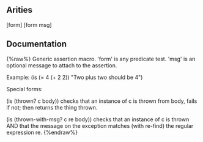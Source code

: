 ## Arities
[form]
[form msg]

## Documentation
{%raw%}
Generic assertion macro.  'form' is any predicate test.
  'msg' is an optional message to attach to the assertion.
  
  Example: (is (= 4 (+ 2 2)) "Two plus two should be 4")

  Special forms:

  (is (thrown? c body)) checks that an instance of c is thrown from
  body, fails if not; then returns the thing thrown.

  (is (thrown-with-msg? c re body)) checks that an instance of c is
  thrown AND that the message on the exception matches (with
  re-find) the regular expression re.
{%endraw%}
